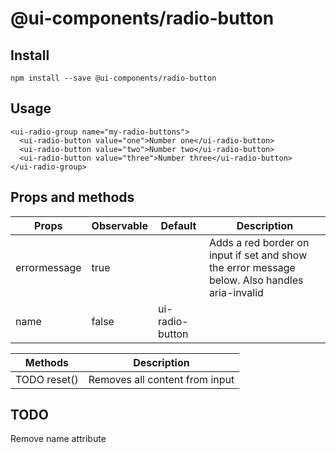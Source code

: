 # @ui-components/radio-button

## Install
```
npm install --save @ui-components/radio-button
```

## Usage
```
<ui-radio-group name="my-radio-buttons">
  <ui-radio-button value="one">Number one</ui-radio-button>
  <ui-radio-button value="two">Number two</ui-radio-button>
  <ui-radio-button value="three">Number three</ui-radio-button>
</ui-radio-group>
```

## Props and methods
|  Props | Observable | Default | Description |
| --- | --- | --- | --- |
| errormessage | true | | Adds a red border on input if set and show the error message below. Also handles aria-invalid |
| name | false | ui-radio-button | |

| Methods | Description |
| --- | --- |
| TODO reset() | Removes all content from input |

## TODO
Remove name attribute